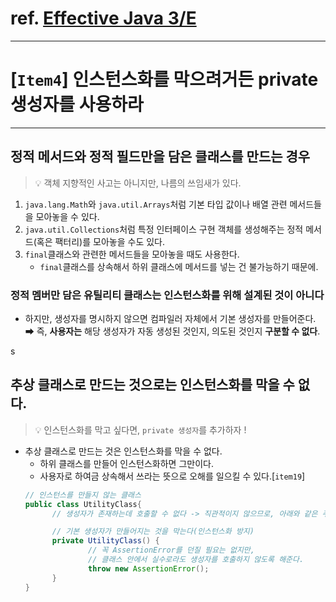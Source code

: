 # ref. [Effective Java 3/E]()

---

# [`Item4`] 인스턴스화를 막으려거든 private 생성자를 사용하라 

---

## 정적 메서드와 정적 필드만을 담은 클래스를 만드는 경우
> 💡 객체 지향적인 사고는 아니지만, 나름의 쓰임새가 있다.
1. `java.lang.Math`와 `java.util.Arrays`처럼 기본 타입 값이나 배열 관련 메서드들을 모아놓을 수 있다.
2. `java.util.Collections`처럼 특정 인터페이스 구현 객체를 생성해주는 정적 메서드(혹은 팩터리)를 모아놓을 수도 있다.
3. `final`클래스와 관련한 메서드들을 모아놓을 때도 사용한다.
    - `final`클래스를 상속해서 하위 클래스에 메서드를 넣는 건 불가능하기 때문에.

### 정적 멤버만 담은 유틸리티 클래스는 인스턴스화를 위해 설계된 것이 아니다
- 하지만, 생성자를 명시하지 않으면 컴파일러 자체에서 기본 생성자를 만들어준다.<br>
  ➡ 즉, **사용자는** 해당 생성자가 자동 생성된 것인지, 의도된 것인지 **구분할 수 없다**.

s
## 추상 클래스로 만드는 것으로는 인스턴스화를 막을 수 없다.
> 💡 인스턴스화를 막고 싶다면, `private 생성자`를 추가하자 !
- 추상 클래스로 만드는 것은 인스턴스화를 막을 수 없다.
  - 하위 클래스를 만들어 인스턴스화하면 그만이다.
  - 사용자로 하여금 상속해서 쓰라는 뜻으로 오해를 일으킬 수 있다.[`item19`]<br>
  ```java
  // 인스턴스를 만들지 않는 클래스
  public class UtilityClass{
        // 생성자가 존재하는데 호출할 수 없다 -> 직관적이지 않으므로, 아래와 같은 주석 달아주기
  
        // 기본 생성자가 만들어지는 것을 막는다(인스턴스화 방지)
        private UtilityClass() {
                // 꼭 AssertionError를 던질 필요는 없지만,
                // 클래스 안에서 실수로라도 생성자를 호출하지 않도록 해준다.
                throw new AssertionError();
        }
  }
  ```
